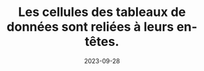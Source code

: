 ---
N: '236'
Rubrique: Structure et code
title: Les cellules des tableaux de données sont reliées à leurs en-têtes. 
detail: Les cellules des tableaux de données sont reliées à leurs en-têtes. 
abstract: 
categories: [" Structure et code"]
agrege: O4236-E075
opquast: '4 236'
indiceebook: '75'
description: "Règle n° 075"
weight:  075
actif: '1'
layout: rules
date: 2023-09-28
tags: ["", ""]
objectif: ["", ""]
Meo: [""]
Controle: ""
Author: "Opquast"
steps: ["", ""]
---